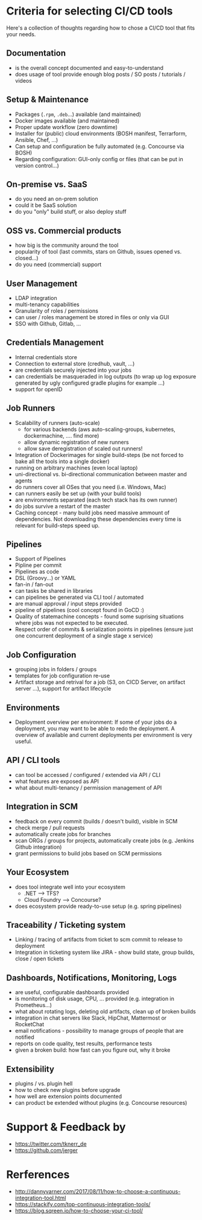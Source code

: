 Criteria for selecting CI/CD tools
==================================

Here's a collection of thoughts regarding how to chose a CI/CD tool that fits your needs.

Documentation
-------------

* is the overall concept documented and easy-to-understand
* does usage of tool provide enough blog posts / SO posts / tutorials / videos


Setup & Maintenance
-------------------

* Packages (`.rpm`, `.deb`...) available (and maintained)
* Docker images available (and maintained)
* Proper update workflow (zero downtime)
* Installer for (public) cloud environments (BOSH manifest, Terrarform, Ansible, Chef, ...)
* Can setup and configuration be fully automated (e.g. Concourse via BOSH)
* Regarding configuration: GUI-only config or files (that can be put in version control...)


On-premise vs. SaaS
-------------------

* do you need an on-prem solution
* could it be SaaS solution
* do you "only" build stuff, or also deploy stuff


OSS vs. Commercial products
---------------------------

* how big is the community around the tool
* popularity of tool (last commits, stars on Github, issues opened vs. closed...)
* do you need (commercial) support


User Management
---------------

* LDAP integration
* multi-tenancy capabilities
* Granularity of roles / permissions
* can user / roles management be stored in files or only via GUI
* SSO with Github, Gitlab, ...


Credentials Management
----------------------

* Internal credentials store
* Connection to external store (credhub, vault, ...)
* are credentials securely injected into your jobs
* can credentials be masqueraded in log outputs (to wrap up log exposure generated by ugly configured gradle plugins for example ...)
* support for openID


Job Runners
-----------

* Scalability of runners (auto-scale) 
  * for various backends (aws auto-scaling-groups, kubernetes, dockermachine, .... find more)
  * allow dynamic registration of new runners
  * allow save deregistration of scaled out runners!
* Integration of Dockerimages for single build-steps (be not forced to bake all the tools into a single docker)
* running on arbitrary machines (even local laptop)
* uni-directional vs. bi-directional communication between master and agents
* do runners cover all OSes that you need (i.e. Windows, Mac)
* can runners easily be set up (with your build tools)
* are environments separated (each tech stack has its own runner)
* do jobs survive a restart of the master
* Caching concept - many build jobs need massive ammount of dependencies. Not downloading these dependencies every time is relevant for build-steps speed up.


Pipelines
---------

* Support of Pipelines
* Pipline per commit
* Pipelines as code
* DSL (Groovy...) or YAML
* fan-in / fan-out
* can tasks be shared in libraries
* can pipelines be generated via CLI tool / automated
* are manual approval / input steps provided
* pipeline of pipelines (cool concept found in GoCD :)
* Quality of statemachine concepts - found some suprising situations where jobs was not expected to be executed.
* Respect order of commits & serialization points in pipelines (ensure just one concurrent deployment of a single stage x service)


Job Configuration
-----------------

* grouping jobs in folders / groups
* templates for job configuration re-use
* Artifact storage and retrival for a job (S3, on CICD Server, on artifact server ...), support for artifact lifecycle


Environments
------------
* Deployment overview per environment: If some of your jobs do a deployment, you may want to be able to redo the deployment. A overview of available and current deployments per environment is very useful.


API / CLI tools
---------------

* can tool be accessed / configured / extended via API / CLI
* what features are exposed as API
* what about multi-tenancy / permission management of API


Integration in SCM
------------------

* feedback on every commit (builds / doesn't build), visible in SCM
* check merge / pull requests
* automatically create jobs for branches
* scan ORGs / groups for projects, automatically create jobs (e.g. Jenkins Github integration)
* grant permissions to build jobs based on SCM permissions


Your Ecosystem
--------------

* does tool integrate well into your ecosystem
  * .NET --> TFS?
  * Cloud Foundry --> Concourse?
* does ecosystem provide ready-to-use setup (e.g. spring pipelines)


Traceability / Ticketing system
-------------------------------

* Linking / tracing of artifacts from ticket to scm commit to release to deployment
* Integration in ticketing system like JIRA - show build state, group builds, close / open tickets


Dashboards, Notifications, Monitoring, Logs
-------------------------------------------

* are useful, configurable dashboards provided
* is monitoring of disk usage, CPU, ... provided (e.g. integration in Prometheus...)
* what about rotating logs, deleting old artifacts, clean up of broken builds
* integration in chat servers like Slack, HipChat, Mattermost or RocketChat
* email notifications - possibility to manage groups of people that are notified
* reports on code quality, test results, performance tests
* given a broken build: how fast can you figure out, why it broke


Extensibility
-------------

* plugins / vs. plugin hell
* how to check new plugins before upgrade
* how well are extension points documented
* can product be extended without plugins (e.g. Concourse resources)


Support & Feedback by
=====================

* https://twitter.com/tknerr_de
* https://github.com/jerger


Rerferences
===========

* http://dannyvarner.com/2017/08/11/how-to-choose-a-continuous-integration-tool.html
* https://stackify.com/top-continuous-integration-tools/
* https://blog.sqreen.io/how-to-choose-your-ci-tool/
